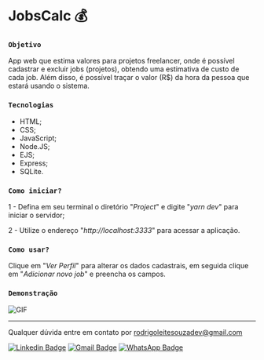 # JobsCalc 💰

### `Objetivo`

App web que estima valores para projetos freelancer, onde é possível cadastrar e excluir jobs (projetos), obtendo uma estimativa de custo de cada job. Além disso, é possível traçar o valor (R$) da hora da pessoa que estará usando o sistema.

### `Tecnologias`

- HTML;
- CSS;
- JavaScript;
- Node.JS;
- EJS;
- Express;
- SQLite.

### `Como iniciar?`

1 - Defina em seu terminal o diretório "*Project*" e digite "*yarn dev*" para iniciar o servidor;

2 - Utilize o endereço "*http://localhost:3333*" para acessar a aplicação.

### `Como usar?`

Clique em "*Ver Perfil*" para alterar os dados cadastrais, em seguida clique em "*Adicionar novo job*" e preencha os campos.

### `Demonstração`

![GIF](https://i.imgur.com/U74ScLW.gif)

------------------------------------------------------------------

Qualquer dúvida entre em contato por <a href="mailto:rodrigoleitesouzadev@gmail.com?">rodrigoleitesouzadev@gmail.com</a>

 [![Linkedin Badge](https://img.shields.io/badge/-LinkedIn-blue?style=flat-square&logo=Linkedin&logoColor=white&link=https://www.linkedin.com/in/rodrigoleitesouzadev/)](https://www.linkedin.com/in/rodrigoleitesouzadev/)
[![Gmail Badge](https://img.shields.io/badge/-Gmail-c14438?style=flat-square&logo=Gmail&logoColor=white&link=mailto:rodrigoleitesouzadev@gmail.com)](mailto:rodrigoleitesouzadev@gmail.com)
[![WhatsApp Badge](https://img.shields.io/badge/WhatsApp-0DA204?style=flat-square&logo=whatsapp&logoColor=white)](https://wa.me/5521986715853)
